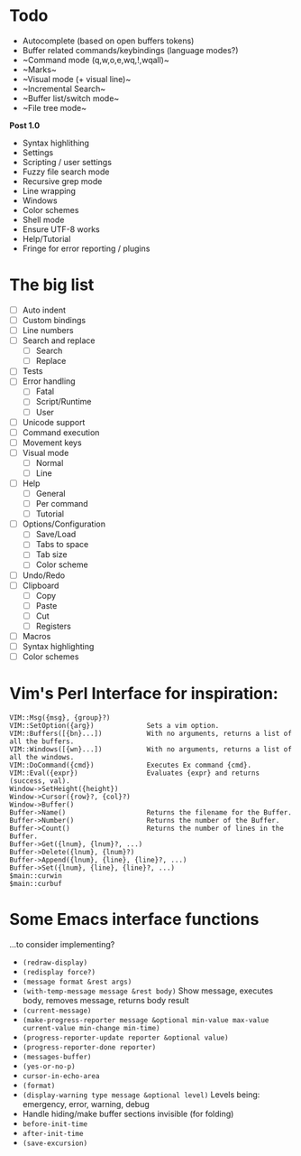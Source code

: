 # Todo

- Autocomplete (based on open buffers tokens)
- Buffer related commands/keybindings (language modes?)
- ~Command mode (q,w,o,e,wq,!,wqall)~
- ~Marks~
- ~Visual mode (+ visual line)~
- ~Incremental Search~
- ~Buffer list/switch mode~
- ~File tree mode~

**Post 1.0**

- Syntax highlithing
- Settings
- Scripting / user settings
- Fuzzy file search mode
- Recursive grep mode
- Line wrapping
- Windows
- Color schemes
- Shell mode
- Ensure UTF-8 works
- Help/Tutorial
- Fringe for error reporting / plugins

# The big list

- [ ] Auto indent
- [ ] Custom bindings
- [ ] Line numbers
- [ ] Search and replace
  - [ ] Search
  - [ ] Replace
- [ ] Tests
- [ ] Error handling
  - [ ] Fatal
  - [ ] Script/Runtime
  - [ ] User
- [ ] Unicode support
- [ ] Command execution
- [ ] Movement keys
- [ ] Visual mode
  - [ ] Normal
  - [ ] Line
- [ ] Help
  - [ ] General
  - [ ] Per command
  - [ ] Tutorial
- [ ] Options/Configuration
  - [ ] Save/Load
  - [ ] Tabs to space
  - [ ] Tab size
  - [ ] Color scheme
- [ ] Undo/Redo
- [ ] Clipboard
  - [ ] Copy
  - [ ] Paste
  - [ ] Cut
  - [ ] Registers
- [ ] Macros
- [ ] Syntax highlighting
- [ ] Color schemes

# Vim's Perl Interface for inspiration:

```
VIM::Msg({msg}, {group}?)
VIM::SetOption({arg})             Sets a vim option.
VIM::Buffers([{bn}...])           With no arguments, returns a list of all the buffers.
VIM::Windows([{wn}...])           With no arguments, returns a list of all the windows.
VIM::DoCommand({cmd})             Executes Ex command {cmd}.
VIM::Eval({expr})                 Evaluates {expr} and returns (success, val).
Window->SetHeight({height})
Window->Cursor({row}?, {col}?)
Window->Buffer()
Buffer->Name()                    Returns the filename for the Buffer.
Buffer->Number()                  Returns the number of the Buffer.
Buffer->Count()                   Returns the number of lines in the Buffer.
Buffer->Get({lnum}, {lnum}?, ...)
Buffer->Delete({lnum}, {lnum}?)
Buffer->Append({lnum}, {line}, {line}?, ...)
Buffer->Set({lnum}, {line}, {line}?, ...)
$main::curwin
$main::curbuf
```

# Some Emacs interface functions

...to consider implementing?

- `(redraw-display)`
- `(redisplay force?)`
- `(message format &rest args)`
- `(with-temp-message message &rest body)` Show message, executes body, removes message, returns body result
- `(current-message)`
- `(make-progress-reporter message &optional min-value max-value current-value min-change min-time)`
- `(progress-reporter-update reporter &optional value)`
- `(progress-reporter-done reporter)`
- `(messages-buffer)`
- `(yes-or-no-p)`
- `cursor-in-echo-area`
- `(format)`
- `(display-warning type message &optional level)` Levels being: emergency, error, warning, debug
- Handle hiding/make buffer sections invisible (for folding)
- `before-init-time`
- `after-init-time`
- `(save-excursion)`

